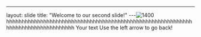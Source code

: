 ---
layout: slide
title: "Welcome to our second slide!"
---![1400](https://user-images.githubusercontent.com/90478843/133116723-e281169a-e14b-4b5b-a4f1-bf7628ad360d.jpg)
hhhhhhhhhhhhhhhhhhhhhhhhhhhhhhhhhhhhhhhhhhhhhhhhhhhhhhhhhhhhhhhhhhhhhhhhhhhhhhhhhh
Your text
Use the left arrow to go back!
